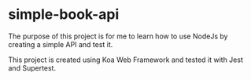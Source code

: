 # simple-book-api
The purpose of this project is for me to learn how to use NodeJs by creating a simple API and test it.

This project is created using Koa Web Framework and tested it with Jest and Supertest.
